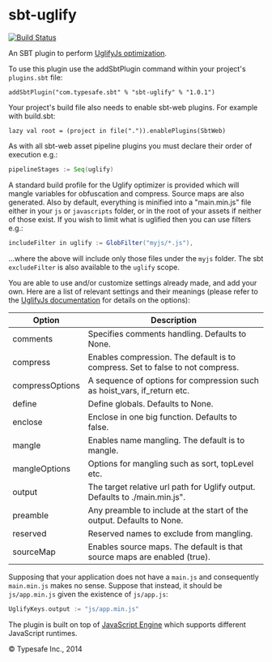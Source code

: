 sbt-uglify
==========

[![Build Status](https://api.travis-ci.org/sbt/sbt-uglify.png?branch=master)](https://travis-ci.org/sbt/sbt-uglify)

An SBT plugin to perform [UglifyJs optimization](http://lisperator.net/uglifyjs).

To use this plugin use the addSbtPlugin command within your project's `plugins.sbt` file:

    addSbtPlugin("com.typesafe.sbt" % "sbt-uglify" % "1.0.1")

Your project's build file also needs to enable sbt-web plugins. For example with build.sbt:

    lazy val root = (project in file(".")).enablePlugins(SbtWeb)

As with all sbt-web asset pipeline plugins you must declare their order of execution e.g.:

```scala
pipelineStages := Seq(uglify)
```

A standard build profile for the Uglify optimizer is provided which will mangle variables for obfuscation and 
compress. Source maps are also generated. Also by default, everything is minified into a "main.min.js" file either
in your `js` or `javascripts` folder, or in the root of your assets if neither of those exist. If you wish to limit what is uglified then you can use filters e.g.:

```scala
includeFilter in uglify := GlobFilter("myjs/*.js"),
```

...where the above will include only those files under the `myjs` folder. The sbt `excludeFilter` is also available to the `uglify` scope.

You are able to use and/or customize settings already made, and add your own. Here are a list of relevant settings and
their meanings (please refer to the [UglifyJs documentation](http://lisperator.net/uglifyjs) for details on the 
options):

Option                  | Description
------------------------|------------
comments                | Specifies comments handling. Defaults to None.
compress                | Enables compression. The default is to compress. Set to false to not compress.
compressOptions         | A sequence of options for compression such as hoist_vars, if_return etc.
define                  | Define globals. Defaults to None.
enclose                 | Enclose in one big function. Defaults to false.
mangle                  | Enables name mangling. The default is to mangle.
mangleOptions           | Options for mangling such as sort, topLevel etc.
output                  | The target relative url path for Uglify output. Defaults to ./main.min.js".
preamble                | Any preamble to include at the start of the output. Defaults to None.
reserved                | Reserved names to exclude from mangling.
sourceMap               | Enables source maps. The default is that source maps are enabled (true).

Supposing that your application does not have a `main.js` and consequently `main.min.js` makes no sense. Suppose
that instead, it should be `js/app.min.js` given the existence of `js/app.js`:

```scala
UglifyKeys.output := "js/app.min.js"
```

The plugin is built on top of [JavaScript Engine](https://github.com/typesafehub/js-engine) which supports different JavaScript runtimes.

&copy; Typesafe Inc., 2014
